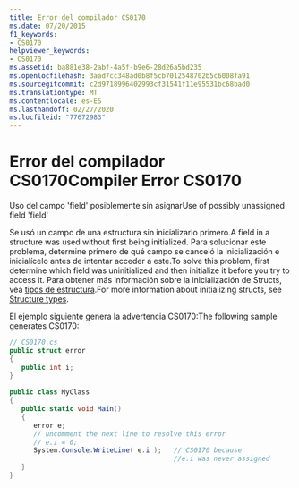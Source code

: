 ```yaml
---
title: Error del compilador CS0170
ms.date: 07/20/2015
f1_keywords:
- CS0170
helpviewer_keywords:
- CS0170
ms.assetid: ba881e38-2abf-4a5f-b9e6-28d26a5bd235
ms.openlocfilehash: 3aad7cc348ad0b8f5cb7012548702b5c6008fa91
ms.sourcegitcommit: c2d9718996402993cf31541f11e95531bc68bad0
ms.translationtype: MT
ms.contentlocale: es-ES
ms.lasthandoff: 02/27/2020
ms.locfileid: "77672983"
---
```

# <a name="compiler-error-cs0170"></a><span data-ttu-id="bbdbc-102">Error del compilador CS0170</span><span class="sxs-lookup"><span data-stu-id="bbdbc-102">Compiler Error CS0170</span></span>
<span data-ttu-id="bbdbc-103">Uso del campo 'field' posiblemente sin asignar</span><span class="sxs-lookup"><span data-stu-id="bbdbc-103">Use of possibly unassigned field 'field'</span></span>  
  
 <span data-ttu-id="bbdbc-104">Se usó un campo de una estructura sin inicializarlo primero.</span><span class="sxs-lookup"><span data-stu-id="bbdbc-104">A field in a structure was used without first being initialized.</span></span> <span data-ttu-id="bbdbc-105">Para solucionar este problema, determine primero de qué campo se canceló la inicialización e inicialícelo antes de intentar acceder a este.</span><span class="sxs-lookup"><span data-stu-id="bbdbc-105">To solve this problem, first determine which field was uninitialized and then initialize it before you try to access it.</span></span> <span data-ttu-id="bbdbc-106">Para obtener más información sobre la inicialización de Structs, vea [tipos de estructura](../language-reference/builtin-types/struct.md).</span><span class="sxs-lookup"><span data-stu-id="bbdbc-106">For more information about initializing structs, see [Structure types](../language-reference/builtin-types/struct.md).</span></span>
  
 <span data-ttu-id="bbdbc-107">El ejemplo siguiente genera la advertencia CS0170:</span><span class="sxs-lookup"><span data-stu-id="bbdbc-107">The following sample generates CS0170:</span></span>  
  
```csharp  
// CS0170.cs  
public struct error  
{  
   public int i;  
}  
  
public class MyClass  
{  
   public static void Main()  
   {  
      error e;  
      // uncomment the next line to resolve this error  
      // e.i = 0;  
      System.Console.WriteLine( e.i );   // CS0170 because   
                                         //e.i was never assigned  
   }  
}  
```
